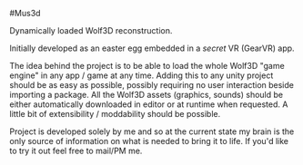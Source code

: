 #Mus3d

Dynamically loaded Wolf3D reconstruction.

Initially developed as an easter egg embedded in a *secret* VR (GearVR) app.

The idea behind the project is to be able to load the whole Wolf3D "game engine" in any app / game at any time. Adding this to any unity project should be as easy as possible, possibly requiring no user interaction beside importing a package. All the Wolf3D assets (graphics, sounds) should be either automatically downloaded in editor or at runtime when requested. A little bit of extensibility / moddability should be possible.

Project is developed solely by me and so at the current state my brain is the only source of information on what is needed to bring it to life. If you'd like to try it out feel free to mail/PM me.